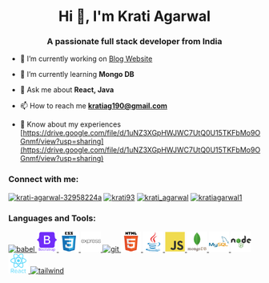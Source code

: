<h1 align="center">Hi 👋, I'm Krati Agarwal</h1>
<h3 align="center">A passionate full stack developer from India</h3>

- 🔭 I’m currently working on [Blog Website](https://github.com/KRATIAGARRWAL/Blog_website)

- 🌱 I’m currently learning **Mongo DB**

- 💬 Ask me about **React, Java**

- 📫 How to reach me **kratiag190@gmail.com**

- 📄 Know about my experiences [https://drive.google.com/file/d/1uNZ3XGpHWJWC7UtQ0U15TKFbMo9OGnmf/view?usp=sharing](https://drive.google.com/file/d/1uNZ3XGpHWJWC7UtQ0U15TKFbMo9OGnmf/view?usp=sharing)

<h3 align="left">Connect with me:</h3>
<p align="left">
<a href="https://linkedin.com/in/krati-agarwal-32958224a" target="blank"><img align="center" src="https://img.freepik.com/premium-photo/cartoon-business-woman-working-laptop-modern-office-photo_960396-940984.jpg?semt=ais_hybrid" alt="krati-agarwal-32958224a" height="30" width="40" /></a>
<a href="https://www.codechef.com/users/krati93" target="blank"><img align="center" src="https://cdn.jsdelivr.net/npm/simple-icons@3.1.0/icons/codechef.svg" alt="krati93" height="30" width="40" /></a>
<a href="https://codeforces.com/profile/krati_agarwal" target="blank"><img align="center" src="https://raw.githubusercontent.com/rahuldkjain/github-profile-readme-generator/master/src/images/icons/Social/codeforces.svg" alt="krati_agarwal" height="30" width="40" /></a>
<a href="https://www.leetcode.com/kratiagarwal1" target="blank"><img align="center" src="https://raw.githubusercontent.com/rahuldkjain/github-profile-readme-generator/master/src/images/icons/Social/leet-code.svg" alt="kratiagarwal1" height="30" width="40" /></a>
</p>

<h3 align="left">Languages and Tools:</h3>
<p align="left"> <a href="https://babeljs.io/" target="_blank" rel="noreferrer"> <img src="https://www.vectorlogo.zone/logos/babeljs/babeljs-icon.svg" alt="babel" width="40" height="40"/> </a> <a href="https://getbootstrap.com" target="_blank" rel="noreferrer"> <img src="https://raw.githubusercontent.com/devicons/devicon/master/icons/bootstrap/bootstrap-plain-wordmark.svg" alt="bootstrap" width="40" height="40"/> </a> <a href="https://www.w3schools.com/css/" target="_blank" rel="noreferrer"> <img src="https://raw.githubusercontent.com/devicons/devicon/master/icons/css3/css3-original-wordmark.svg" alt="css3" width="40" height="40"/> </a> <a href="https://expressjs.com" target="_blank" rel="noreferrer"> <img src="https://raw.githubusercontent.com/devicons/devicon/master/icons/express/express-original-wordmark.svg" alt="express" width="40" height="40"/> </a> <a href="https://git-scm.com/" target="_blank" rel="noreferrer"> <img src="https://www.vectorlogo.zone/logos/git-scm/git-scm-icon.svg" alt="git" width="40" height="40"/> </a> <a href="https://www.w3.org/html/" target="_blank" rel="noreferrer"> <img src="https://raw.githubusercontent.com/devicons/devicon/master/icons/html5/html5-original-wordmark.svg" alt="html5" width="40" height="40"/> </a> <a href="https://www.java.com" target="_blank" rel="noreferrer"> <img src="https://raw.githubusercontent.com/devicons/devicon/master/icons/java/java-original.svg" alt="java" width="40" height="40"/> </a> <a href="https://developer.mozilla.org/en-US/docs/Web/JavaScript" target="_blank" rel="noreferrer"> <img src="https://raw.githubusercontent.com/devicons/devicon/master/icons/javascript/javascript-original.svg" alt="javascript" width="40" height="40"/> </a> <a href="https://www.mongodb.com/" target="_blank" rel="noreferrer"> <img src="https://raw.githubusercontent.com/devicons/devicon/master/icons/mongodb/mongodb-original-wordmark.svg" alt="mongodb" width="40" height="40"/> </a> <a href="https://www.mysql.com/" target="_blank" rel="noreferrer"> <img src="https://raw.githubusercontent.com/devicons/devicon/master/icons/mysql/mysql-original-wordmark.svg" alt="mysql" width="40" height="40"/> </a> <a href="https://nodejs.org" target="_blank" rel="noreferrer"> <img src="https://raw.githubusercontent.com/devicons/devicon/master/icons/nodejs/nodejs-original-wordmark.svg" alt="nodejs" width="40" height="40"/> </a> <a href="https://reactjs.org/" target="_blank" rel="noreferrer"> <img src="https://raw.githubusercontent.com/devicons/devicon/master/icons/react/react-original-wordmark.svg" alt="react" width="40" height="40"/> </a> <a href="https://tailwindcss.com/" target="_blank" rel="noreferrer"> <img src="https://www.vectorlogo.zone/logos/tailwindcss/tailwindcss-icon.svg" alt="tailwind" width="40" height="40"/> </a> </p>
